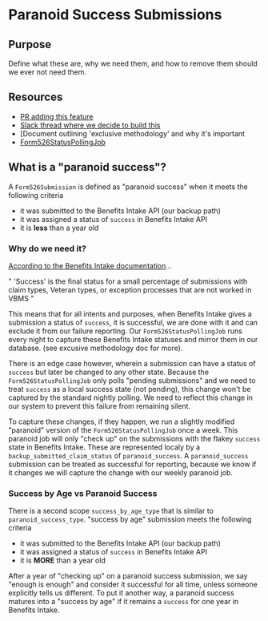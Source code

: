 # Paranoid Success Submissions

## Purpose
Define what these are, why we need them, and how to remove them should we ever not need them.

## Resources
- [PR adding this feature](https://github.com/department-of-veterans-affairs/vets-api/pull/17621)
- [Slack thread where we decide to build this](https://dsva.slack.com/archives/C053U7BUT27/p1721337336243199)
- [Document outlining 'exclusive methodology' and why it's important
- [Form526StatusPollingJob](https://github.com/department-of-veterans-affairs/vets-api/blob/master/app/sidekiq/form526_status_polling_job.rb)

## What is a "paranoid success"?

A `Form526Submission` is defined as "paranoid success" when it meets the following criteria
- it was submitted to the Benefits Intake API (our backup path)
- it was assigned a status of `success` in Benefits Intake API
- it is **less** than a year old

### Why do we need it?

[According to the Benefits Intake documentation](https://developer.va.gov/explore/api/benefits-intake/docs?version=current)...

"
'Success' is the final status for a small percentage of submissions with claim types, Veteran types, or exception processes that are not worked in VBMS
"

This means that for all intents and purposes, when Benefits Intake gives a submission a status of `success`, it is successful, we are done with it and can exclude it from our failure reporting.
Our `Form526StatusPollingJob` runs every night to capture these Benefits Intake statuses and mirror them in our database. (see excusive methodology doc for more). 

There is an edge case however, wherein a submission can have a status of `success` but later be changed to any other state. Because the `Form526StatusPollingJob` only polls "pending submissions" and we need to treat `success` as a local success state (not pending), this change won't be captured by the standard nightly polling. We need to reflect this change in our system to prevent this failure from remaining silent. 

To capture these changes, if they happen, we run a slightly modified "paranoid" version of the `Form526StatusPollingJob` once a week. This paranoid job will only "check up" on the submissions with the flakey `success` state in Benefits Intake.  These are represented localy by a `backup_submitted_claim_status` of `paranoid_success`.  A `paranoid_success` submission can be treated as successful for reporting, because we know if it changes we will capture the change with our weekly paranoid job.

### Success by Age vs Paranoid Success

There is a second scope `success_by_age_type` that is similar to `paranoid_success_type`. "success by age" submission meets the following criteria
- it was submitted to the Benefits Intake API (our backup path)
- it was assigned a status of `success` in Benefits Intake API
- it is **MORE** than a year old

After a year of "checking up" on a paranoid success submission, we say "enough is enough" and consider it successful for all time, unless someone explicitly tells us different. To put it another way, a paranoid success matures into a "success by age" if it remains a `success` for one year in Benefits Intake.
